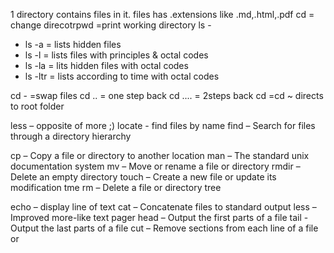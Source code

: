  1  directory contains files in it.
 files has .extensions like .md,.html,.pdf
 cd = change direcotrpwd =print working directory
ls - 
   - ls -a = lists hidden files
   - ls -l = lists files with principles & octal codes
   - ls -la = lits hidden files with octal codes
   - ls -ltr = lists according to time with octal codes

cd -  =swap files
cd .. = one step back
cd ..\.. = 2steps back
cd =cd ~   directs to root folder

less – opposite of more ;)
locate - find files by name
find – Search for files through a directory hierarchy

cp – Copy a file or directory to another location
man – The standard unix documentation system
mv – Move or rename a file or directory
rmdir – Delete an empty directory
touch – Create a new file or update its modification tme
rm – Delete a file or directory tree

echo – display line of text
cat – Concatenate files to standard output
less – Improved more-like text pager
head – Output the first parts of a file
tail - Output the last parts of a file
cut – Remove sections from each line of a file or








